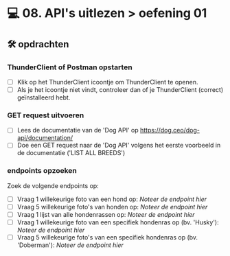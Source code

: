 # 💻 08. API's uitlezen > oefening 01

## 🛠️ opdrachten

### ThunderClient of Postman opstarten

 - [ ] Klik op het ThunderClient icoontje om ThunderClient te openen.
 - [ ] Als je het icoontje niet vindt, controleer dan of je ThunderClient (correct) geïnstalleerd hebt.

### GET request uitvoeren

 - [ ] Lees de documentatie van de 'Dog API' op https://dog.ceo/dog-api/documentation/
 - [ ] Doe een GET request naar de 'Dog API' volgens het eerste voorbeeld in de documentatie ('LIST ALL BREEDS')

### endpoints opzoeken

Zoek de volgende endpoints op:
- [ ] Vraag 1 willekeurige foto van een hond op: *Noteer de endpoint hier*
- [ ] Vraag 5 willekeurige foto's van honden op: *Noteer de endpoint hier*
- [ ] Vraag 1 lijst van alle hondenrassen op: *Noteer de endpoint hier*
- [ ] Vraag 1 willekeurige foto van een specifiek hondenras op (bv. 'Husky'): *Noteer de endpoint hier*
- [ ] Vraag 5 willekeurige foto's van een specifiek hondenras op (bv. 'Doberman'): *Noteer de endpoint hier*